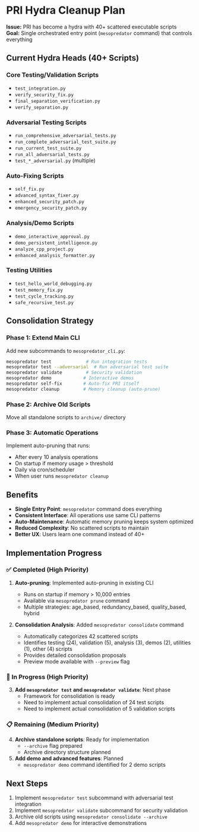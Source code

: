 # PRI Hydra Cleanup Plan

**Issue:** PRI has become a hydra with 40+ scattered executable scripts  
**Goal:** Single orchestrated entry point (`mesopredator` command) that controls everything

## Current Hydra Heads (40+ Scripts)

### Core Testing/Validation Scripts
- `test_integration.py`
- `verify_security_fix.py` 
- `final_separation_verification.py`
- `verify_separation.py`

### Adversarial Testing Scripts
- `run_comprehensive_adversarial_tests.py`
- `run_complete_adversarial_test_suite.py`
- `run_current_test_suite.py`
- `run_all_adversarial_tests.py`
- `test_*_adversarial.py` (multiple)

### Auto-Fixing Scripts
- `self_fix.py`
- `advanced_syntax_fixer.py`
- `enhanced_security_patch.py`
- `emergency_security_patch.py`

### Analysis/Demo Scripts
- `demo_interactive_approval.py`
- `demo_persistent_intelligence.py`
- `analyze_cpp_project.py`
- `enhanced_analysis_formatter.py`

### Testing Utilities
- `test_hello_world_debugging.py`
- `test_memory_fix.py`
- `test_cycle_tracking.py`
- `safe_recursive_test.py`

## Consolidation Strategy

### Phase 1: Extend Main CLI
Add new subcommands to `mesopredator_cli.py`:

```bash
mesopredator test             # Run integration tests
mesopredator test --adversarial  # Run adversarial test suite
mesopredator validate         # Security validation
mesopredator demo            # Interactive demos
mesopredator self-fix        # Auto-fix PRI itself
mesopredator cleanup         # Memory cleanup (auto-prune)
```

### Phase 2: Archive Old Scripts
Move all standalone scripts to `archive/` directory

### Phase 3: Automatic Operations
Implement auto-pruning that runs:
- After every 10 analysis operations
- On startup if memory usage > threshold
- Daily via cron/scheduler
- When user runs `mesopredator cleanup`

## Benefits
- **Single Entry Point**: `mesopredator` command does everything
- **Consistent Interface**: All operations use same CLI patterns
- **Auto-Maintenance**: Automatic memory pruning keeps system optimized
- **Reduced Complexity**: No scattered scripts to maintain
- **Better UX**: Users learn one command instead of 40+

## Implementation Progress

### ✅ Completed (High Priority)
1. **Auto-pruning**: Implemented auto-pruning in existing CLI
   - Runs on startup if memory > 10,000 entries
   - Available via `mesopredator prune` command
   - Multiple strategies: age_based, redundancy_based, quality_based, hybrid

2. **Consolidation Analysis**: Added `mesopredator consolidate` command
   - Automatically categorizes 42 scattered scripts
   - Identifies testing (24), validation (5), analysis (3), demos (2), utilities (1), other (4) scripts
   - Provides detailed consolidation proposals
   - Preview mode available with `--preview` flag

### 🔄 In Progress (High Priority)
3. **Add `mesopredator test` and `mesopredator validate`**: Next phase
   - Framework for consolidation is ready
   - Need to implement actual consolidation of 24 test scripts
   - Need to implement actual consolidation of 5 validation scripts

### 📋 Remaining (Medium Priority)
4. **Archive standalone scripts**: Ready for implementation
   - `--archive` flag prepared
   - Archive directory structure planned
5. **Add demo and advanced features**: Planned
   - `mesopredator demo` command identified for 2 demo scripts

## Next Steps
1. Implement `mesopredator test` subcommand with adversarial test integration
2. Implement `mesopredator validate` subcommand for security validation
3. Archive old scripts using `mesopredator consolidate --archive`
4. Add `mesopredator demo` for interactive demonstrations